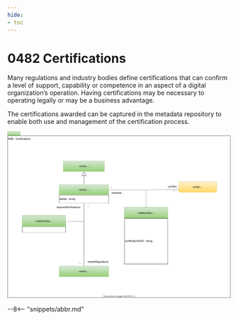 ```yaml
---
hide:
- toc
---
```


<!-- SPDX-License-Identifier: CC-BY-4.0 -->
<!-- Copyright Contributors to the ODPi Egeria project. -->

# 0482 Certifications

Many regulations and industry bodies define certifications
that can confirm a level of support, capability or competence
in an aspect of a digital organization’s operation.
Having certifications may be necessary to operating legally
or may be a business advantage.

The certifications awarded can be captured in the metadata
repository to enable both use and management of the
certification process.

![UML](0482-Certifications.svg)

--8<-- "snippets/abbr.md"